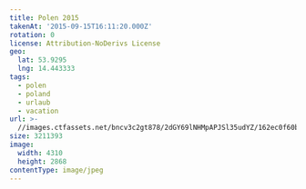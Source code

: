 ```yaml
---
title: Polen 2015
takenAt: '2015-09-15T16:11:20.000Z'
rotation: 0
license: Attribution-NoDerivs License
geo:
  lat: 53.9295
  lng: 14.443333
tags:
  - polen
  - poland
  - urlaub
  - vacation
url: >-
  //images.ctfassets.net/bncv3c2gt878/2dGY69lNHMpAPJSl35udYZ/162ec0f60b1cf2dfdf5508f708cb5992/polen-2015_25836927532_o
size: 3211393
image:
  width: 4310
  height: 2868
contentType: image/jpeg
---
```


